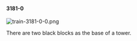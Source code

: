 #### 3181-0
![train-3181-0-0.png](https://github.com/lil-lab/nlvr/raw/master/nlvr/train/images/23/train-3181-0-0.png "train-3181-0-0.png")

There are two black blocks as the base of a tower.